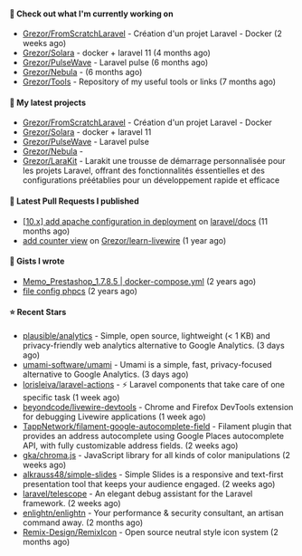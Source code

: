 #### 👷 Check out what I'm currently working on

- [Grezor/FromScratchLaravel](https://github.com/Grezor/FromScratchLaravel) - Création d&#39;un projet Laravel - Docker (2 weeks ago)
- [Grezor/Solara](https://github.com/Grezor/Solara) - docker &#43; laravel 11  (4 months ago)
- [Grezor/PulseWave](https://github.com/Grezor/PulseWave) - Laravel pulse (6 months ago)
- [Grezor/Nebula](https://github.com/Grezor/Nebula) -  (6 months ago)
- [Grezor/Tools](https://github.com/Grezor/Tools) - Repository of my useful tools or links (7 months ago)

#### 🌱 My latest projects

- [Grezor/FromScratchLaravel](https://github.com/Grezor/FromScratchLaravel) - Création d&#39;un projet Laravel - Docker
- [Grezor/Solara](https://github.com/Grezor/Solara) - docker &#43; laravel 11 
- [Grezor/PulseWave](https://github.com/Grezor/PulseWave) - Laravel pulse
- [Grezor/Nebula](https://github.com/Grezor/Nebula) - 
- [Grezor/LaraKit](https://github.com/Grezor/LaraKit) - Larakit une trousse de démarrage personnalisée pour les projets Laravel, offrant des fonctionnalités éssentielles et des configurations préétablies pour un développement rapide et efficace

#### 🔨 Latest Pull Requests I published

- [[10.x] add apache configuration in deployment](https://github.com/laravel/docs/pull/9349) on [laravel/docs](https://github.com/laravel/docs) (11 months ago)
- [add counter view](https://github.com/Grezor/learn-livewire/pull/1) on [Grezor/learn-livewire](https://github.com/Grezor/learn-livewire) (1 year ago)

#### 📓 Gists I wrote

- [Memo_Prestashop_1.7.8.5 | docker-compose.yml](https://gist.github.com/eb78b378ed9f40780dc077b361ead337) (2 years ago)
- [file config phpcs](https://gist.github.com/27d8a6056d2e171aed20c26699439861) (2 years ago)

#### ⭐ Recent Stars

- [plausible/analytics](https://github.com/plausible/analytics) - Simple, open source, lightweight (&lt; 1 KB) and privacy-friendly web analytics alternative to Google Analytics. (3 days ago)
- [umami-software/umami](https://github.com/umami-software/umami) - Umami is a simple, fast, privacy-focused alternative to Google Analytics. (3 days ago)
- [lorisleiva/laravel-actions](https://github.com/lorisleiva/laravel-actions) - ⚡️ Laravel components that take care of one specific task (1 week ago)
- [beyondcode/livewire-devtools](https://github.com/beyondcode/livewire-devtools) - Chrome and Firefox DevTools extension for debugging Livewire applications (1 week ago)
- [TappNetwork/filament-google-autocomplete-field](https://github.com/TappNetwork/filament-google-autocomplete-field) - Filament plugin that provides an address autocomplete using Google Places autocomplete API, with fully customizable address fields. (2 weeks ago)
- [gka/chroma.js](https://github.com/gka/chroma.js) - JavaScript library for all kinds of color manipulations (2 weeks ago)
- [alkrauss48/simple-slides](https://github.com/alkrauss48/simple-slides) - Simple Slides is a responsive and text-first presentation tool that keeps your audience engaged. (2 weeks ago)
- [laravel/telescope](https://github.com/laravel/telescope) - An elegant debug assistant for the Laravel framework. (2 weeks ago)
- [enlightn/enlightn](https://github.com/enlightn/enlightn) - Your performance &amp; security consultant, an artisan command away. (2 months ago)
- [Remix-Design/RemixIcon](https://github.com/Remix-Design/RemixIcon) - Open source neutral style icon system (2 months ago)
